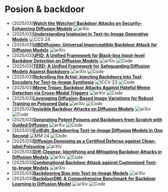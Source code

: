 # Posion & backdoor
- [2025/03]**[Watch the Watcher! Backdoor Attacks on Security-Enhancing Diffusion Models](https://arxiv.org/abs/2406.09669)** ![arXiv](https://img.shields.io/badge/arXiv-blue)
- [2025/03]**[Understanding Implosion in Text-to-Image Generative Models](https://dl.acm.org/doi/abs/10.1145/3658644.3690205)** ![CCS 24](https://img.shields.io/badge/CCS%2024-blue)
- [2025/03]**[UIBDiffusion: Universal Imperceptible Backdoor Attack for Diffusion Models](https://arxiv.org/abs/2412.11441)** ![arXiv](https://img.shields.io/badge/arXiv-blue)
- [2025/03]**[UFID: A Unified Framework for Black-box Input-level Backdoor Detection on Diffusion Models](https://arxiv.org/abs/2404.01101)** ![arXiv](https://img.shields.io/badge/arXiv-blue) ![Code](https://img.shields.io/badge/Code-violet)
- [2025/03]**[TERD: A Unified Framework for Safeguarding Diffusion Models Against Backdoors](https://arxiv.org/abs/2409.05294)** ![arXiv](https://img.shields.io/badge/arXiv-blue) ![Code](https://img.shields.io/badge/Code-violet)
- [2025/03]**[Rickrolling the Artist: Injecting Backdoors into Text Encoders for Text-to-Image Synthesis](https://openaccess.thecvf.com/content/ICCV2023/html/Struppek_Rickrolling_the_Artist_Injecting_Backdoors_into_Text_Encoders_for_Text-to-Image_ICCV_2023_paper.html)** ![ICCV 23](https://img.shields.io/badge/ICCV%2023-blue) ![Code](https://img.shields.io/badge/Code-violet)
- [2025/03]**[Meme Trojan: Backdoor Attacks Against Hateful Meme Detection via Cross-Modal Triggers](https://arxiv.org/abs/2412.15503)** ![arXiv](https://img.shields.io/badge/arXiv-blue) ![Code](https://img.shields.io/badge/Code-violet)
- [2025/03]**[Leveraging Diffusion-Based Image Variations for Robust Training on Poisoned Data](https://arxiv.org/abs/2310.06372)** ![arXiv](https://img.shields.io/badge/arXiv-blue) ![Code](https://img.shields.io/badge/Code-violet)
- [2025/03]**[Invisible Backdoor Attacks on Diffusion Models](https://arxiv.org/abs/2406.00816)** ![arXiv](https://img.shields.io/badge/arXiv-blue) ![Code](https://img.shields.io/badge/Code-violet)
- [2025/03]**[Generating Potent Poisons and Backdoors from Scratch with Guided Diffusion](https://arxiv.org/abs/2403.16365)** ![arXiv](https://img.shields.io/badge/arXiv-blue) ![Code](https://img.shields.io/badge/Code-violet)
- [2025/03]**[EvilEdit: Backdooring Text-to-Image Diffusion Models in One Second](https://dl.acm.org/doi/abs/10.1145/3664647.3680689)** ![MM 24](https://img.shields.io/badge/MM%2024-blue) ![Code](https://img.shields.io/badge/Code-violet)
- [2025/03]**[Diffusion Denoising as a Certified Defense against Clean-label Poisoning](https://arxiv.org/abs/2403.11981)** ![arXiv](https://img.shields.io/badge/arXiv-blue)
- [2025/03]**[Diff-Cleanse: Identifying and Mitigating Backdoor Attacks in Diffusion Models](https://arxiv.org/abs/2407.21316)** ![arXiv](https://img.shields.io/badge/arXiv-blue) ![Code](https://img.shields.io/badge/Code-violet)
- [2025/03]**[Combinational Backdoor Attack against Customized Text-to-Image Models](https://arxiv.org/abs/2411.12389)** ![arXiv](https://img.shields.io/badge/arXiv-blue)
- [2025/03]**[Backdooring Bias into Text-to-Image Models](https://arxiv.org/abs/2406.15213)** ![arXiv](https://img.shields.io/badge/arXiv-blue)
- [2025/03]**[BackdoorDM: A Comprehensive Benchmark for Backdoor Learning in Diffusion Model](https://github.com/linweiii/backdoordm)** ![arXiv](https://img.shields.io/badge/arXiv-blue) ![Code](https://img.shields.io/badge/Code-violet)

